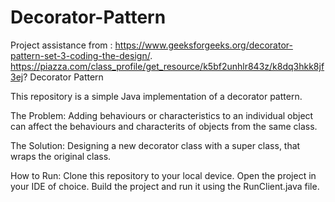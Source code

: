 # Decorator-Pattern
Project assistance from : https://www.geeksforgeeks.org/decorator-pattern-set-3-coding-the-design/. 
                          https://piazza.com/class_profile/get_resource/k5bf2unhlr843z/k8dq3hkk8jf3ej?
Decorator Pattern

This repository is a simple Java implementation of a decorator pattern.

The Problem: 
Adding behaviours or characteristics to an individual object can affect the behaviours and characterits of objects from the same class.

The Solution:
Designing a new decorator class with a super class, that wraps the original class.

How to Run:
Clone this repository to your local device.
Open the project in your IDE of choice.
Build the project and run it using the RunClient.java file.
